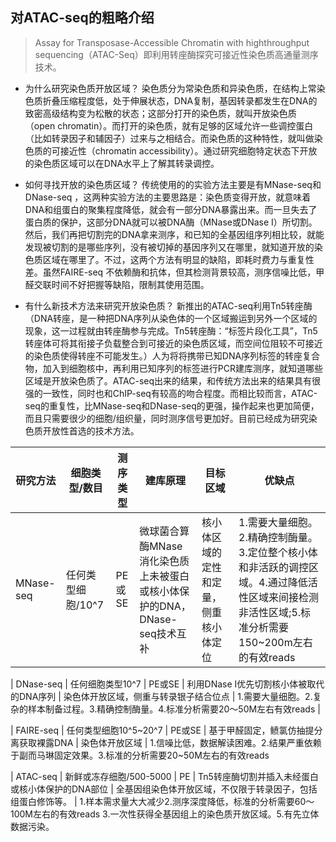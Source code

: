 ## 对ATAC-seq的粗略介绍

> Assay for Transposase-Accessible Chromatin with highthroughput sequencing（ATAC-Seq）即利用转座酶探究可接近性染色质高通量测序技术。


* 为什么研究染色质开放区域？
    染色质分为常染色质和异染色质，在结构上常染色质折叠压缩程度低，处于伸展状态，DNA复制，基因转录都发生在DNA的致密高级结构变为松散的状态；这部分打开的染色质，就叫开放染色质（open chromatin）。而打开的染色质，就有足够的区域允许一些调控蛋白（比如转录因子和辅因子）过来与之相结合。而染色质的这种特性，就叫做染色质的可接近性（chromatin accessibility）。通过研究细胞特定状态下开放的染色质区域可以在DNA水平上了解其转录调控。


* 如何寻找开放的染色质区域？
    传统使用的的实验方法主要是有MNase-seq和DNase-seq ，这两种实验方法的主要思路是：染色质变得开放，就意味着DNA和组蛋白的聚集程度降低，就会有一部分DNA暴露出来。而一旦失去了蛋白质的保护，这部分DNA就可以被DNA酶（MNase或DNase I）所切割。然后，我们再把切割完的DNA拿来测序，和已知的全基因组序列相比较，就能发现被切割的是哪些序列，没有被切掉的基因序列又在哪里，就知道开放的染色质区域在哪里了。不过，这两个方法有明显的缺陷，即耗时费力与重复性差。虽然FAIRE-seq 不依赖酶和抗体，但其检测背景较高，测序信噪比低，甲醛交联时间不好把握等缺陷，限制其使用范围。


* 有什么新技术方法来研究开放染色质？
    新推出的ATAC-seq利用Tn5转座酶（DNA转座，是一种把DNA序列从染色体的一个区域搬运到另外一个区域的现象，这一过程就由转座酶参与完成。Tn5转座酶：“标签片段化工具”，Tn5转座体可将其衔接子负载整合到可接近的染色质区域，而空间位阻较不可接近的染色质使得转座不可能发生。）人为将将携带已知DNA序列标签的转座复合物，加入到细胞核中，再利用已知序列的标签进行PCR建库测序，就知道哪些区域是开放染色质了。ATAC-seq出来的结果，和传统方法出来的结果具有很强的一致性，同时也和ChIP-seq有较高的吻合程度。而相比较而言，ATAC-seq的重复性，比MNase-seq和DNase-seq的更强，操作起来也更加简便，而且只需要很少的细胞/组织量，同时测序信号更加好。目前已经成为研究染色质开放性首选的技术方法。


| 研究方法  | 细胞类型/数目           | 测序类型 | 建库原理                                                                  | 目标区域                                                      | 优缺点                                                                                                                                            |
| ---       | ---                     | ---      | ---                                                                       | ---                                                           | ---                                                                                                                                               |
| MNase-seq | 任何类型细胞/10^7       | PE或SE   | 微球菌合算酶MNase消化染色质上未被蛋白或核小体保护的DNA，DNase-seq技术互补 | 核小体区域的定性和定量，侧重核小体定位                       | 1.需要大量细胞。2.精确控制酶量。3.定位整个核小体和非活跃的调控区域。4.通过降低活性区域来间接检测非活性区域;5.标准分析需要150~200m左右的有效reads |

| DNase-seq | 任何细胞类型10^7        | PE或SE   | 利用DNase I优先切割核小体被取代的DNA序列                                  | 染色体开放区域，侧重与转录银子结合位点                       | 1.需要大量细胞。2.复杂的样本制备过程。3.精确控制酶量。4.标准分析需要20～50M左右有效reads                                                         |

| FAIRE-seq | 任何类型细胞10^5~20^7   | PE或SE   | 基于甲醛固定，鲼氯仿抽提分离获取裸露DNA                                   | 染色体开放区域                                                | 1.信噪比低，数据解读困难。2.结果严重依赖于副而马琳固定效果。3.标准的分析需要20~50M左右的有效reads

| ATAC-seq  | 新鲜或冻存细胞/500-5000 | PE       | Tn5转座酶切割并插入未经蛋白或核小体保护的DNA部位                          | 全基因组染色体开放区域，不仅限于转录因子，包括组蛋白修饰等。 | 1.样本需求量大大减少2.测序深度降低，标准的分析需要60～100M左右的有效reads 3.一次性获得全基因组上的染色质开放区域。5.有先立体数据污染。
